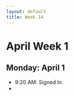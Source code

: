 ```yaml
---
layout: default
title: Week 14
---
```


# **April Week 1**
## **Monday: April 1**
- 9:20  AM: Signed In.
- 
